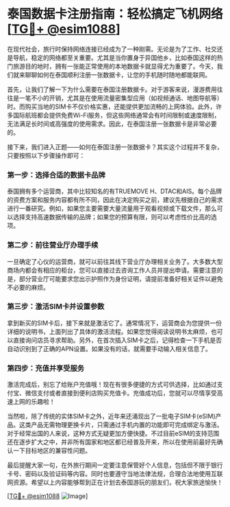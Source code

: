 # 泰国数据卡注册指南：轻松搞定飞机网络[[TG💪+ @esim1088](https://t.me/s/esim1088)]

在现代社会，旅行时保持网络连接已经成为了一种刚需。无论是为了工作、社交还是导航，稳定的网络都至关重要。尤其是当你置身于异国他乡，比如泰国这样的热门旅游目的地时，拥有一张能正常使用的本地数据卡就显得尤为重要了。今天，我们就来聊聊如何在泰国顺利注册一张数据卡，让您的手机随时随地都能联网。

首先，让我们了解一下为什么需要在泰国注册数据卡。对于游客来说，漫游费用往往是一笔不小的开销，尤其是在使用流量密集型应用（如视频通话、地图导航等）时。而购买当地的SIM卡不仅价格实惠，还能提供更加流畅的上网体验。此外，许多国际航班都会提供免费Wi-Fi服务，但这些网络通常会有时间限制或速度限制，无法满足长时间或高强度的使用需求。因此，在泰国注册一张数据卡是非常必要的。

接下来，我们进入正题——如何在泰国注册一张数据卡？其实这个过程并不复杂，只要按照以下步骤操作即可：

### 第一步：选择合适的数据卡品牌

泰国拥有多个运营商，其中比较知名的有TRUEMOVE H、DTAC和AIS。每个品牌的资费方案和服务内容都有所不同，因此在决定购买之前，建议先根据自己的需求进行一番研究。例如，如果您主要需要大量流量用于观看视频或下载文件，那么可以选择支持高速数据传输的品牌；如果您的预算有限，则可以考虑性价比高的选项。

### 第二步：前往营业厅办理手续

一旦确定了心仪的运营商，就可以前往其线下营业厅办理相关业务了。大多数大型商场内都会有相应的柜台，您可以直接过去咨询工作人员并提出申请。需要注意的是，部分营业厅可能要求您出示护照作为身份证明，请提前准备好相关证件以避免不必要的麻烦。

### 第三步：激活SIM卡并设置参数

拿到新买的SIM卡后，接下来就是激活它了。通常情况下，运营商会为您提供一份详细的说明书，上面列出了具体的激活流程。如果您觉得阅读说明书太麻烦，也可以直接询问店员寻求帮助。另外，在首次插入SIM卡之后，记得检查一下手机是否自动识别到了正确的APN设置。如果没有的话，就需要手动输入相关信息了。

### 第四步：充值并享受服务

激活完成后，别忘了给账户充值哦！现在有很多便捷的方式可供选择，比如通过支付宝、微信支付或者直接到便利店购买充值卡。充值成功后，您就可以尽情享受高速上网的乐趣啦！

当然啦，除了传统的实体SIM卡之外，近年来还涌现出了一批电子SIM卡(eSIM)产品。这类产品无需物理更换卡片，只需通过手机内置的功能即可完成绑定与激活。对于经常出国的人来说，这种方式无疑更加方便快捷。不过目前eSIM的支持范围还在逐步扩大之中，并非所有国家和地区都已经普及开来，所以在使用前最好先确认一下目标地区的兼容性问题。

最后提醒大家一句，在外旅行期间一定要注意保管好个人信息，包括但不限于银行卡号、密码以及验证码等内容。同时也要遵守当地法律法规，合理合法地使用互联网资源。希望以上内容能够帮到正在计划去泰国游玩的朋友们，祝大家旅途愉快！

[[TG💪+ @esim1088](https://t.me/s/esim1088) ![Image](https://i.postimg.cc/4NQfJmqS/Snipaste-2025-05-13-00-14-12.png)]